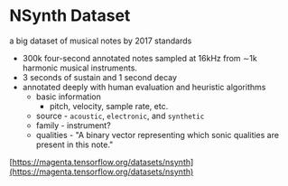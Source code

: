 # NSynth Dataset

a big dataset of musical notes by 2017 standards

- 300k four-second annotated notes sampled at 16kHz
from ∼1k harmonic musical instruments.
- 3 seconds of sustain and 1 second decay
- annotated deeply with human evaluation and heuristic algorithms
    - basic information
        - pitch, velocity, sample rate, etc.
    - source - `acoustic`, `electronic`, and `synthetic`
    - family - instrument?
    - qualities - "A binary vector representing which sonic qualities are present in this note."

[https://magenta.tensorflow.org/datasets/nsynth](https://magenta.tensorflow.org/datasets/nsynth)